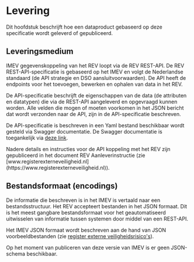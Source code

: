 Levering
========

Dit hoofdstuk beschrijft hoe een dataproduct gebaseerd op deze specificatie
wordt geleverd of gepubliceerd.

## Leveringsmedium


IMEV gegevenskoppeling van het REV loopt via de REV REST-API. De REV REST-API-specificatie is gebaseerd op het IMEV en volgt de
Nederlandse standaard (de API strategie en DSO aansluitvoorwaarden). De API
heeft de endpoints voor het toevoegen, bewerken en ophalen van data in het REV.

De API-specificatie beschrijft de eigenschappen van de data (de attributen en
datatypen) die via de REST-API aangeleverd en opgevraagd kunnen worden. Alle velden die mogen
of moeten voorkomen in het JSON bericht dat wordt verzonden naar de API, zijn in de API-specificatie beschreven.

De API-specificatie is beschreven in een Yaml bestand beschikbaar wordt gesteld via Swagger documentatie. De
Swagger documentatie is toegankelijk via [deze link](https://acc.apps.geodan.nl/public/revpreproductie/rev/api-docs/swagger.html?url=https://services.geodan.nl/public/document/_/api/data/XAJFHWXIYXDE/preprod/rev-v2-specification.yaml).

<p class="note">
Nadere details en instructies voor de API koppeling met het REV zijn gepubliceerd in het document REV Aanleverinstructie (zie [www.registerexterneveiligheid.nl](https://www.registerexterneveiligheid.nl)). 
</p>

## Bestandsformaat (encodings)

De informatie die beschreven is in het IMEV is vertaald naar een
bestandsstructuur. Het REV accepteert bestanden in het JSON formaat. Dit is het meest gangbare bestandsformaat voor het geautomatiseerd uitwisselen van informatie tussen systemen door middel van een REST-API.

Het IMEV JSON formaat wordt beschreven aan de hand van JSON voorbeeldbestanden (zie [register externe veiligheidsrisico's](https://registerexterneveiligheid.nl/)).

<p class="note">
Op het moment van publiceren van deze versie van IMEV is er geen JSON-schema beschikbaar. </p>


